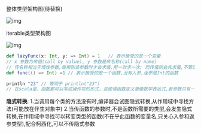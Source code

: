 整体类型架构图(待替换)

![img](https://gitee.com/xiaokunji/my-images/raw/master/myMD/20210711174233.png)

iterable类型架构图

![img](https://gitee.com/xiaokunji/my-images/raw/master/myMD/20210711174234.png)

```scala
def lazyFunc(x: Int, y: => Int) = 1   // 表示接受的是一个变量
// x 参数为传值(call by value), y 参数是传名称(call by name)
// 传名称相当于惰性参数,使用到该参数时才会求值,用一次求一次; 而传值则会先求值,不管函数内部是否使用或者使用几次
def func(() => Int) =1 // 表示接受的是一个函数,没有入参,返参是Int的函数

println "23" // 等同于 println("23")
// 在scala里，函数都可以写成操作符的形式，这使得函数定义更像数学表达式,若参数只有一个，圆括号也是可以省略的。
```



**隐式转换**:  1.当调用每个类的方法没有时,编译器会试图隐式转换,从作用域中寻找方法(可能放在伴生对象中) 2.当传函数的参数时,不是函数所需要的类型,会发生隐式转换,在作用域中寻找可以转变类型的函数(不在乎此函数的变量名,只关心入参和返参类型),配合柯西化,可以不传隐式参数